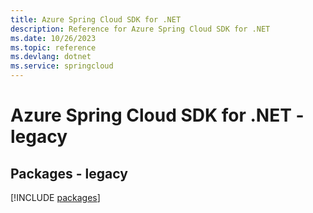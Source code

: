 ```yaml
---
title: Azure Spring Cloud SDK for .NET
description: Reference for Azure Spring Cloud SDK for .NET
ms.date: 10/26/2023
ms.topic: reference
ms.devlang: dotnet
ms.service: springcloud
---
```

# Azure Spring Cloud SDK for .NET - legacy
## Packages - legacy
[!INCLUDE [packages](spring-cloud-index.md)]